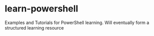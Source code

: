 # learn-powershell
Examples and Tutorials for PowerShell learning. Will eventually form a structured learning resource
